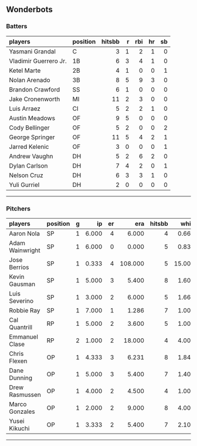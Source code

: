 ## Wonderbots

### Batters

 
|players               |position | hitsbb|  r| rbi| hr| sb| 
|:---------------------|:--------|------:|--:|---:|--:|--:| 
|Yasmani Grandal       |C        |      3|  1|   2|  1|  0| 
|Vladimir Guerrero Jr. |1B       |      6|  3|   4|  1|  0| 
|Ketel Marte           |2B       |      4|  1|   0|  0|  1| 
|Nolan Arenado         |3B       |      8|  5|   9|  3|  0| 
|Brandon Crawford      |SS       |      6|  1|   0|  0|  0| 
|Jake Cronenworth      |MI       |     11|  2|   3|  0|  0| 
|Luis Arraez           |CI       |      5|  2|   2|  1|  0| 
|Austin Meadows        |OF       |      9|  5|   0|  0|  0| 
|Cody Bellinger        |OF       |      5|  2|   0|  0|  2| 
|George Springer       |OF       |     11|  5|   4|  2|  1| 
|Jarred Kelenic        |OF       |      3|  0|   0|  0|  1| 
|Andrew Vaughn         |DH       |      5|  2|   6|  2|  0| 
|Dylan Carlson         |DH       |      7|  4|   2|  0|  1| 
|Nelson Cruz           |DH       |      6|  3|   3|  1|  0| 
|Yuli Gurriel          |DH       |      2|  0|   0|  0|  0| 


* * *

### Pitchers

 
|players         |position |  g|    ip| er|     era| hitsbb|   whip| so|  w| sv| 
|:---------------|:--------|--:|-----:|--:|-------:|------:|------:|--:|--:|--:| 
|Aaron Nola      |SP       |  1| 6.000|  4|   6.000|      4|  0.667|  7|  1|  0| 
|Adam Wainwright |SP       |  1| 6.000|  0|   0.000|      5|  0.833|  6|  1|  0| 
|Jose Berrios    |SP       |  1| 0.333|  4| 108.000|      5| 15.000|  0|  0|  0| 
|Kevin Gausman   |SP       |  1| 5.000|  3|   5.400|      8|  1.600|  5|  0|  0| 
|Luis Severino   |SP       |  1| 3.000|  2|   6.000|      5|  1.667|  5|  0|  0| 
|Robbie Ray      |SP       |  1| 7.000|  1|   1.286|      7|  1.000|  5|  1|  0| 
|Cal Quantrill   |RP       |  1| 5.000|  2|   3.600|      5|  1.000|  2|  1|  0| 
|Emmanuel Clase  |RP       |  2| 1.000|  2|  18.000|      4|  4.000|  1|  0|  0| 
|Chris Flexen    |OP       |  1| 4.333|  3|   6.231|      8|  1.846|  3|  0|  0| 
|Dane Dunning    |OP       |  1| 5.000|  3|   5.400|      7|  1.400|  4|  0|  0| 
|Drew Rasmussen  |OP       |  1| 4.000|  2|   4.500|      4|  1.000|  3|  0|  0| 
|Marco Gonzales  |OP       |  1| 2.000|  2|   9.000|      8|  4.000|  1|  0|  0| 
|Yusei Kikuchi   |OP       |  1| 3.333|  2|   5.400|      7|  2.100|  2|  0|  0| 


* * *


